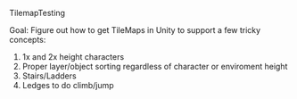 TilemapTesting

Goal: Figure out how to get TileMaps in Unity to support a few tricky concepts:

1. 1x and 2x height characters
2. Proper layer/object sorting regardless of character or enviroment height
3. Stairs/Ladders
4. Ledges to do climb/jump
